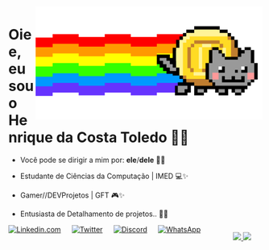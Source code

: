 <br />
<img src="https://github.com/ypek/teste-/blob/main/gatinhu.gif" align="right" width="450" alt="gatin"/>

# Oiee, eu sou o Henrique da Costa Toledo 👋🌈

- Você pode se dirigir a mim por: **ele**/**dele** 🦋✨

- Estudante de Ciências da Computação | IMED 💻✨

- Gamer//DEVProjetos | GFT 🎮✨

- Entusiasta de Detalhamento de projetos.. 🔮✨
 
<div align="center" style="display: flex; justify-content: space-between;">
  <a href="https://www.linkedin.com/in/henrique-toledo-43084b222/">
    <img src="https://t.ctcdn.com.br/09Y6BbLFxNn7XGCYRGzEI0p0oy8=/400x400/smart/filters:format(webp)/i490027.jpeg" width="40" height="40" alt="Linkedin.com">
  <a href="https://mobile.twitter.com/ToledoZupara">
    <img src="https://imgur.com/6UKZXAM.png" width="40" height="40" alt="Twitter">
    </a>
  <a href="">
    <img src="https://img.icons8.com/color/48/000000/discord-logo.png" width="40" height="40" alt="Discord">
    </a>
  <a href="">
    <img src="https://img.icons8.com/office/40/000000/whatsapp--v1.png" width="40" height="40" alt="WhatsApp">
    </a>
</p>    
<br />
  <p align="center">
  <a href="https://github.com/ToledoHenrique">
  <img height="150em" src="https://github-readme-stats.vercel.app/api?username=ToledoHenrique&show_icons=true&theme=synthwave&include_all_commits=true&count_private=true"/>
  <img height="150em" src="https://github-readme-stats.vercel.app/api/top-langs/?username=ToledoHenrique&layout=compact&langs_count=7&theme=synthwave"/>
</p>
